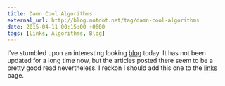 ```yaml
---
title: Damn Cool Algorithms
external_url: http://blog.notdot.net/tag/damn-cool-algorithms
date: 2015-04-11 00:15:00 +0600
tags: [Links, Algorithms, Blog]
---
```

I've stumbled upon an interesting looking [blog](http://blog.notdot.net/) today. It has not been
updated for a long time now, but the articles posted there seem to be a pretty good read nevertheless.
I reckon I should add this one to the [links](links) page.